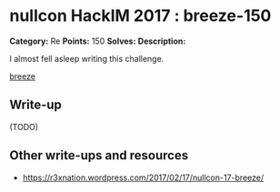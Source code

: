 # nullcon HackIM 2017 : breeze-150

**Category:** Re
**Points:** 150
**Solves:**
**Description:**

I almost fell asleep writing this challenge.

[breeze](breeze)

## Write-up

(TODO)

## Other write-ups and resources

* https://r3xnation.wordpress.com/2017/02/17/nullcon-17-breeze/

